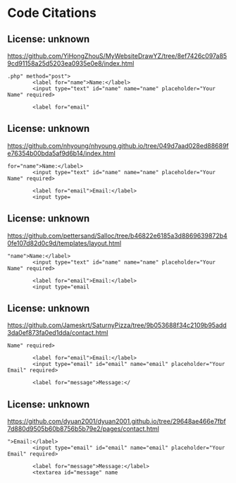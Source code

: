# Code Citations

## License: unknown
https://github.com/YiHongZhouS/MyWebsiteDrawYZ/tree/8ef7426c097a859cd91158a25d5203ea0935e0e8/index.html

```
.php" method="post">
        <label for="name">Name:</label>
        <input type="text" id="name" name="name" placeholder="Your Name" required>
        
        <label for="email"
```


## License: unknown
https://github.com/nhyoung/nhyoung.github.io/tree/049d7aad028ed88689fe76354b00bda5af9d6b14/index.html

```
for="name">Name:</label>
        <input type="text" id="name" name="name" placeholder="Your Name" required>
        
        <label for="email">Email:</label>
        <input type=
```


## License: unknown
https://github.com/pettersand/Salloc/tree/b46822e6185a3d8869639872b40fe107d82d0c9d/templates/layout.html

```
"name">Name:</label>
        <input type="text" id="name" name="name" placeholder="Your Name" required>
        
        <label for="email">Email:</label>
        <input type="email
```


## License: unknown
https://github.com/Jameskrt/SaturnyPizza/tree/9b053688f34c2109b95add3da0ef873fa0ed1dda/contact.html

```
Name" required>
        
        <label for="email">Email:</label>
        <input type="email" id="email" name="email" placeholder="Your Email" required>
        
        <label for="message">Message:</
```


## License: unknown
https://github.com/dyuan2001/dyuan2001.github.io/tree/29648ae466e7fbf7d880d9505b60b8756b5b79e2/pages/contact.html

```
">Email:</label>
        <input type="email" id="email" name="email" placeholder="Your Email" required>
        
        <label for="message">Message:</label>
        <textarea id="message" name
```

